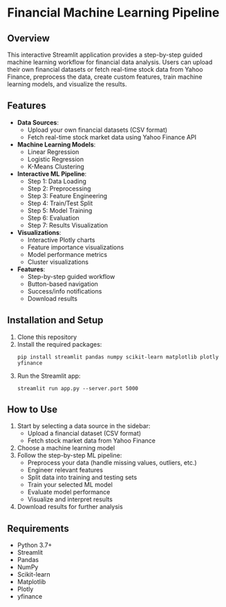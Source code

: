 # Financial Machine Learning Pipeline

## Overview
This interactive Streamlit application provides a step-by-step guided machine learning workflow for financial data analysis. Users can upload their own financial datasets or fetch real-time stock data from Yahoo Finance, preprocess the data, create custom features, train machine learning models, and visualize the results.

## Features
- **Data Sources**: 
  - Upload your own financial datasets (CSV format)
  - Fetch real-time stock market data using Yahoo Finance API
- **Machine Learning Models**:
  - Linear Regression
  - Logistic Regression
  - K-Means Clustering
- **Interactive ML Pipeline**:
  - Step 1: Data Loading
  - Step 2: Preprocessing
  - Step 3: Feature Engineering
  - Step 4: Train/Test Split
  - Step 5: Model Training
  - Step 6: Evaluation
  - Step 7: Results Visualization
- **Visualizations**:
  - Interactive Plotly charts
  - Feature importance visualizations
  - Model performance metrics
  - Cluster visualizations
- **Features**:
  - Step-by-step guided workflow
  - Button-based navigation
  - Success/info notifications
  - Download results

## Installation and Setup
1. Clone this repository
2. Install the required packages:
   ```
   pip install streamlit pandas numpy scikit-learn matplotlib plotly yfinance
   ```
3. Run the Streamlit app:
   ```
   streamlit run app.py --server.port 5000
   ```

## How to Use
1. Start by selecting a data source in the sidebar:
   - Upload a financial dataset (CSV format)
   - Fetch stock market data from Yahoo Finance
2. Choose a machine learning model
3. Follow the step-by-step ML pipeline:
   - Preprocess your data (handle missing values, outliers, etc.)
   - Engineer relevant features
   - Split data into training and testing sets
   - Train your selected ML model
   - Evaluate model performance
   - Visualize and interpret results
4. Download results for further analysis

## Requirements
- Python 3.7+
- Streamlit
- Pandas
- NumPy
- Scikit-learn
- Matplotlib
- Plotly
- yfinance
